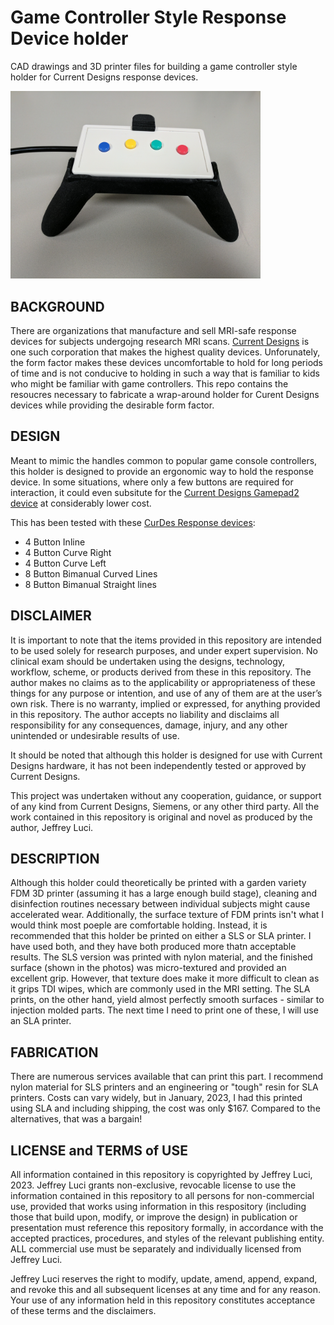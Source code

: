 # Game Controller Style Response Device holder
CAD drawings and 3D printer files for building a game controller style holder for Current Designs response devices.

<img src="https://github.com/jeffreyluci/MRI-Related-Fabrication/blob/main/CurDes-Holder/assets/FrontView.jpg" width=400/>

BACKGROUND
---
There are organizations that manufacture and sell MRI-safe response devices for subjects undergojng research MRI scans. [Current Designs](https://www.curdes.com) is one such corporation that makes the highest quality devices. Unforunately, the form factor makes these devices uncomfortable to hold for long periods of time and is not conducive to holding in such a way that is familiar to kids who might be familiar with game controllers. This repo contains the resoucres necessary to fabricate a wrap-around holder for Curent Designs devices while providing the desirable form factor. 

DESIGN
---
Meant to mimic the handles common to popular game console controllers, this holder is designed to provide an ergonomic way to hold the response device. In some situations, where only a few buttons are required for interaction, it could even subsitute for the [Current Designs Gamepad2 device](https://www.curdes.com/mainforp/responsedevices/variabledevices/gamepad2.html) at considerably lower cost. 

This has been tested with these [CurDes Response devices](https://www.curdes.com/mainforp/responsedevices/buttonboxes.html):
* 4 Button Inline
* 4 Button Curve Right
* 4 Button Curve Left
* 8 Button Bimanual Curved Lines
* 8 Button Bimanual Straight lines

DISCLAIMER
---
It is important to note that the items provided in this repository are intended to be used solely for research purposes, and under expert supervision. No clinical exam should be undertaken using the designs, technology, workflow, scheme, or products derived from these in this repository. The author makes no claims as to the applicability or appropriateness of these things for any purpose or intention, and use of any of them are at the user’s own risk. There is no warranty, implied or expressed, for anything provided in this repository. The author accepts no liability and disclaims all responsibility for any consequences, damage, injury, and any other unintended or undesirable results of use.

It should be noted that although this holder is designed for use with Current Designs hardware, it has not been independently tested or approved by Current Designs.

This project was undertaken without any cooperation, guidance, or support of any kind from Current Designs, Siemens, or any other third party. All the work contained in this repository is original and novel as produced by the author, Jeffrey Luci.

DESCRIPTION
---
Although this holder could theoretically be printed with a garden variety FDM 3D printer (assuming it has a large enough build stage), cleaning and disinfection routines necessary between individual subjects might cause accelerated wear. Additionally, the surface texture of FDM prints isn't what I would think most poeple are comfortable holding. Instead, it is recommended that this holder be printed on either a SLS or SLA printer. 
I have used both, and they have both produced more thatn acceptable results. The SLS version was printed with nylon material, and the finished surface (shown in the photos) was micro-textured and provided an excellent grip. However, that texture does make it more difficult to clean as it grips TDI wipes, which are commonly used in the MRI setting. The SLA prints, on the other hand, yield almost perfectly smooth surfaces - similar to injection molded parts. The next time I need to print one of these, I will use an SLA printer.


FABRICATION 
---
There are numerous services available that can print this part. I recommend nylon material for SLS printers and an engineering or "tough" resin for SLA printers. Costs can vary widely, but in January, 2023, I had this printed using SLA and including shipping, the cost was only $167. Compared to the alternatives, that was a bargain!

LICENSE and TERMS of USE
---
All information contained in this repository is copyrighted by Jeffrey Luci, 2023. Jeffrey Luci grants non-exclusive, revocable license to use the information contained in this repository to all persons for non-commercial use, provided that works using information in this respository (including those that build upon, modify, or improve the design) in publication or presentation must reference this repository formally, in accordance with the accepted practices, procedures, and styles of the relevant publishing entity. ALL commercial use must be separately and individually licensed from Jeffrey Luci.

Jeffrey Luci reserves the right to modify, update, amend, append, expand, and revoke this and all subsequent licenses at any time and for any reason. Your use of any information held in this repository constitutes acceptance of these terms and the disclaimers.
